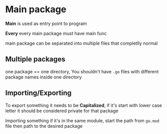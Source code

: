 # Main package

**Main** is used as entry point to program

**Every** every main package must have main func

main package can be separated into multiple files that completlly normal

## Multiple packages

one package == one directory, You shouldn't have `.go` files with different package names inside one directory

## Importing/Exporting

To export something it needs to be **Capitalized**, if it's start with lower case letter it should be considered private for that package

Importing something if it's in the same module, start the path from `go.mod` file then path to the desired package
